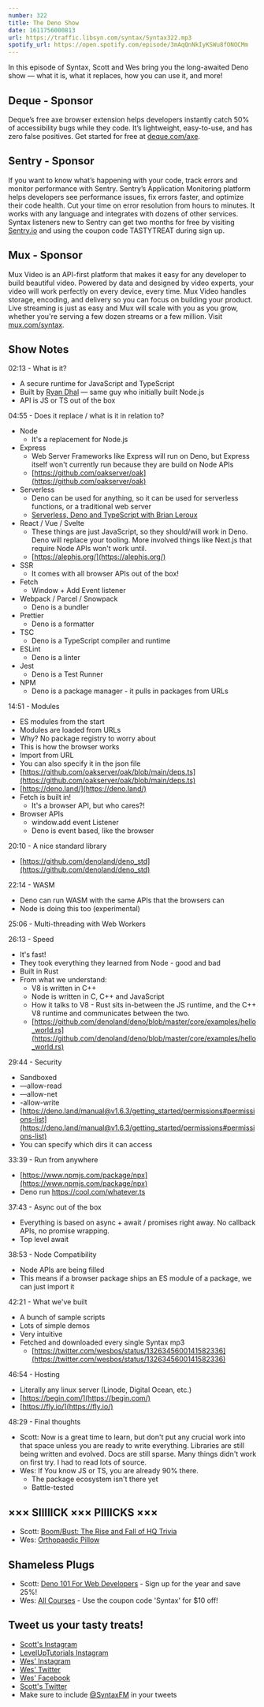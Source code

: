 ```yaml
---
number: 322
title: The Deno Show
date: 1611756000813
url: https://traffic.libsyn.com/syntax/Syntax322.mp3
spotify_url: https://open.spotify.com/episode/3mAqQnNkIyKSWu8fONOCMm
---
```


In this episode of Syntax, Scott and Wes bring you the long-awaited Deno show — what it is, what it replaces, how you can use it, and more!

## Deque - Sponsor
Deque’s free axe browser extension helps developers instantly catch 50% of accessibility bugs while they code. It’s lightweight, easy-to-use, and has zero false positives. Get started for free at [deque.com/axe](https://deque.com/axe/?utm_source=syntax&utm_medium=podcast&utm_campaign=axe_extension).

## Sentry - Sponsor
If you want to know what’s happening with your code, track errors and monitor performance with Sentry. Sentry’s Application Monitoring platform helps developers see performance issues, fix errors faster, and optimize their code health. Cut your time on error resolution from hours to minutes. It works with any language and integrates with dozens of other services. Syntax listeners new to Sentry can get two months for free by visiting [Sentry.io](https://sentry.io/) and using the coupon code TASTYTREAT during sign up.

## Mux - Sponsor
Mux Video is an API-first platform that makes it easy for any developer to build beautiful video. Powered by data and designed by video experts, your video will work perfectly on every device, every time. Mux Video handles storage, encoding, and delivery so you can focus on building your product. Live streaming is just as easy and Mux will scale with you as you grow, whether you're serving a few dozen streams or a few million. Visit [mux.com/syntax](https://mux.com/syntax).

## Show Notes
02:13 - What is it?
* A secure runtime for JavaScript and TypeScript
* Built by [Ryan Dhal](https://tinyclouds.org/) — same guy who initially built Node.js
* API is JS or TS out of the box

04:55 - Does it replace / what is it in relation to?
* Node
    * It's a replacement for Node.js
* Express
    * Web Server Frameworks like Express will run on Deno, but Express itself won't currently run because they are build on Node APIs
    * [https://github.com/oakserver/oak](https://github.com/oakserver/oak)
* Serverless
    * Deno can be used for anything, so it can be used for serverless functions, or a traditional web server
    * [Serverless, Deno and TypeScript with Brian Leroux](https://syntax.fm/show/310/serverless-deno-and-typescript-with-brian-leroux)
* React / Vue / Svelte
    * These things are just JavaScript, so they should/will work in Deno. Deno will replace your tooling. More involved things like Next.js that require Node APIs won't work until.
    * [https://alephjs.org/](https://alephjs.org/)
* SSR
    * It comes with all browser APIs out of the box!
* Fetch
    * Window + Add Event listener
* Webpack / Parcel / Snowpack
    * Deno is a bundler
* Prettier
    * Deno is a formatter
* TSC
    * Deno is a TypeScript compiler and runtime
* ESLint
    * Deno is a linter
* Jest
    * Deno is a Test Runner
* NPM
    * Deno is a package manager - it pulls in packages from URLs

14:51 - Modules
* ES modules from the start
* Modules are loaded from URLs
* Why? No package registry to worry about
* This is how the browser works
* Import from URL
* You can also specify it in the json file
* [https://github.com/oakserver/oak/blob/main/deps.ts](https://github.com/oakserver/oak/blob/main/deps.ts)
* [https://deno.land/](https://deno.land/)
* Fetch is built in!
    * It's a browser API, but who cares?!
* Browser APIs
    * window.add event Listener
    * Deno is event based, like the browser

20:10 - A nice standard library
* [https://github.com/denoland/deno_std](https://github.com/denoland/deno_std)

22:14 - WASM
* Deno can run WASM with the same APIs that the browsers can
* Node is doing this too (experimental)

25:06 - Multi-threading with Web Workers

26:13 - Speed
* It's fast!
* They took everything they learned from Node - good and bad
* Built in Rust
* From what we understand:
    * V8 is written in C++
    * Node is written in C, C++ and JavaScript
    * How it talks to V8 - Rust sits in-between the JS runtime, and the C++ V8 runtime and communicates between the two.
    * [https://github.com/denoland/deno/blob/master/core/examples/hello_world.rs](https://github.com/denoland/deno/blob/master/core/examples/hello_world.rs)

29:44 - Security
* Sandboxed
* —allow-read
* —allow-net
* -allow-write
* [https://deno.land/manual@v1.6.3/getting_started/permissions#permissions-list](https://deno.land/manual@v1.6.3/getting_started/permissions#permissions-list)
* You can specify which dirs it can access

33:39 - Run from anywhere
* [https://www.npmjs.com/package/npx](https://www.npmjs.com/package/npx)
* Deno run https://cool.com/whatever.ts

37:43 - Async out of the box
* Everything is based on async + await / promises right away. No callback APIs, no promise wrapping.
* Top level await

38:53 - Node Compatibility
* Node APIs are being filled
* This means if a browser package ships an ES module of a package, we can just import it

42:21 - What we've built
* A bunch of sample scripts
* Lots of simple demos
* Very intuitive
* Fetched and downloaded every single Syntax mp3
    * [https://twitter.com/wesbos/status/1326345600141582336](https://twitter.com/wesbos/status/1326345600141582336)

46:54 - Hosting
* Literally any linux server (Linode, Digital Ocean, etc.)
* [https://begin.com/](https://begin.com/)
* [https://fly.io/](https://fly.io/)

48:29 - Final thoughts
* Scott: Now is a great time to learn, but don't put any crucial work into that space unless you are ready to write everything. Libraries are still being written and evolved. Docs are still sparse. Many things didn't work on first try. I had to read lots of source.
* Wes: If You know JS or TS, you are already 90% there.
    * The package ecosystem isn't there yet
    * Battle-tested

## ××× SIIIIICK ××× PIIIICKS ×××
* Scott: [Boom/Bust: The Rise and Fall of HQ Trivia](https://www.theringer.com/2020/5/14/21258631/introducing-boom-bust-the-rise-and-fall-of-hq-trivia)
* Wes: [Orthopaedic Pillow](https://amzn.to/2Xc3WBH)

## Shameless Plugs
* Scott: [Deno 101 For Web Developers](https://www.leveluptutorials.com/pro) - Sign up for the year and save 25%!
* Wes: [All Courses](https://wesbos.com/courses/) - Use the coupon code 'Syntax' for $10 off!

## Tweet us your tasty treats!
* [Scott's Instagram](https://www.instagram.com/stolinski/)
* [LevelUpTutorials Instagram](https://www.instagram.com/LevelUpTutorials/)
* [Wes' Instagram](https://www.instagram.com/wesbos/)
* [Wes' Twitter](https://twitter.com/wesbos)
* [Wes' Facebook](https://www.facebook.com/wesbos.developer)
* [Scott's Twitter](https://twitter.com/stolinski)
* Make sure to include [@SyntaxFM](https://twitter.com/SyntaxFM) in your tweets
